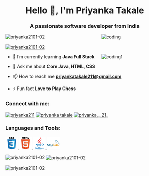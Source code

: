 <h1 align="center">Hello 👋, I'm Priyanka Takale</h1>
<h3 align="center">A passionate software developer from India</h3>
<img align="right" alt="coding" width="200" src="https://media2.giphy.com/media/R03zWv5p1oNSQd91EP/200w.webp?cid=ecf05e47zdkx4n55yutf7jl98ofjc4ycbnb077ig6eluv1x1&ep=v1_gifs_search&rid=200w.webp&ct=g">

<p align="left"> <img src="https://komarev.com/ghpvc/?username=priyanka2101-02&label=Profile%20views&color=0e75b6&style=flat" alt="priyanka2101-02" /> </p>

<p align="left"> <a href="https://github.com/ryo-ma/github-profile-trophy"><img src="https://github-profile-trophy.vercel.app/?username=priyanka2101-02" alt="priyanka2101-02" /></a> </p>
<img align="right" alt="coding1" width="200" src="https://media1.giphy.com/media/USV0ym3bVWQJJmNu3N/200w.webp?cid=ecf05e47zdkx4n55yutf7jl98ofjc4ycbnb077ig6eluv1x1&ep=v1_gifs_search&rid=200w.webp&ct=g">

- 🌱 I’m currently learning **Java Full Stack**

- 💬 Ask me about **Core Java, HTML, CSS**

- 📫 How to reach me **priyankatakale211@gmail.com**

- ⚡ Fun fact **Love to Play Chess**

<h3 align="left">Connect with me:</h3>
<p align="left">
<a href="https://linkedin.com/in/priyanka211" target="blank"><img align="center" src="https://raw.githubusercontent.com/rahuldkjain/github-profile-readme-generator/master/src/images/icons/Social/linked-in-alt.svg" alt="priyanka211" height="30" width="40" /></a>
<a href="https://fb.com/priyanka takale" target="blank"><img align="center" src="https://raw.githubusercontent.com/rahuldkjain/github-profile-readme-generator/master/src/images/icons/Social/facebook.svg" alt="priyanka takale" height="30" width="40" /></a>
<a href="https://instagram.com/priyanka._.21_" target="blank"><img align="center" src="https://raw.githubusercontent.com/rahuldkjain/github-profile-readme-generator/master/src/images/icons/Social/instagram.svg" alt="priyanka._.21_" height="30" width="40" /></a>
</p>

<h3 align="left">Languages and Tools:</h3>
<p align="left"> <a href="https://www.w3schools.com/css/" target="_blank" rel="noreferrer"> <img src="https://raw.githubusercontent.com/devicons/devicon/master/icons/css3/css3-original-wordmark.svg" alt="css3" width="40" height="40"/> </a> <a href="https://www.w3.org/html/" target="_blank" rel="noreferrer"> <img src="https://raw.githubusercontent.com/devicons/devicon/master/icons/html5/html5-original-wordmark.svg" alt="html5" width="40" height="40"/> </a> <a href="https://www.java.com" target="_blank" rel="noreferrer"> <img src="https://raw.githubusercontent.com/devicons/devicon/master/icons/java/java-original.svg" alt="java" width="40" height="40"/> </a> <a href="https://www.mysql.com/" target="_blank" rel="noreferrer"> <img src="https://raw.githubusercontent.com/devicons/devicon/master/icons/mysql/mysql-original-wordmark.svg" alt="mysql" width="40" height="40"/> </a> </p>

<p><img align="left" src="https://github-readme-stats.vercel.app/api/top-langs?username=priyanka2101-02&show_icons=true&locale=en&layout=compact" alt="priyanka2101-02" /></p>

<p>&nbsp;<img align="center" src="https://github-readme-stats.vercel.app/api?username=priyanka2101-02&show_icons=true&locale=en" alt="priyanka2101-02" /></p>

<p><img align="center" src="https://github-readme-streak-stats.herokuapp.com/?user=priyanka2101-02&" alt="priyanka2101-02" /></p>
